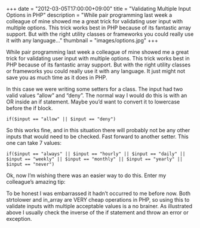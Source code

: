 +++
date = "2012-03-05T17:00:00+09:00"
title = "Validating Multiple Input Options in PHP"
description = "While pair programming last week a colleague of mine showed me a great trick for validating user input with multiple options. This trick works best in PHP because of its fantastic array support. But with the right utility classes or frameworks you could really use it with any language..."
thumbnail = "images/options.jpg"
+++

<script async custom-element="amp-gist" src="https://cdn.ampproject.org/v0/amp-gist-0.1.js"></script>

While pair programming last week a colleague of mine showed me a great trick for validating user input with multiple options. This trick works best in PHP because of its fantastic array support. But with the right utility classes or frameworks you could really use it with any language. It just might not save you as much time as it does in PHP.

In this case we were writing some setters for a class. The input had two valid values “allow” and “deny”. The normal way I would do this is with an OR inside an if statement. Maybe you’d want to convert it to lowercase before the if block.

<pre><code>if($input == "allow" || $input == "deny")</code></pre>

So this works fine, and in this situation there will probably not be any other inputs that would need to be checked. Fast forward to another setter. This one can take 7 values:

<pre><code>if($input == "always" || $input == "hourly" || $input == "daily" || $input == "weekly" || $input == "monthly" || $input == "yearly" || $input == "never")</code></pre>

Ok, now I’m wishing there was an easier way to do this. Enter my colleague’s amazing tip:

<amp-gist
    data-gistid="5522097"
    layout="fixed-height"
    height="225">
</amp-gist>

To be honest I was embarrassed it hadn’t occurred to me before now. Both strtolower and in_array are VERY cheap operations in PHP, so using this to validate inputs with multiple acceptable values is a no brainer. As illustrated above I usually check the inverse of the if statement and throw an error or exception.
